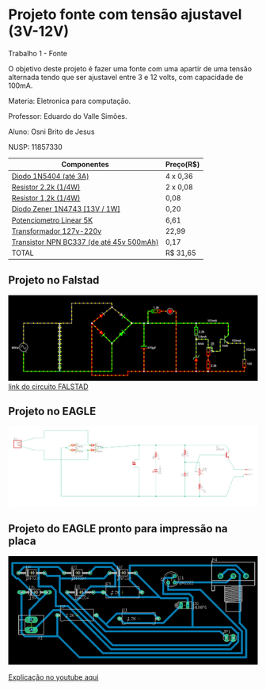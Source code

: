 # Projeto fonte com tensão ajustavel (3V-12V)
Trabalho 1 - Fonte

O objetivo deste projeto é fazer uma fonte com uma apartir de uma tensão alternada tendo que ser ajustavel entre 3 e 12 volts, com capacidade de 100mA.

Materia: Eletronica para computação.

Professor: Eduardo do Valle Simões.

Aluno: Osni Brito de Jesus 

NUSP: 11857330


| Componentes  |  Preço(R$)  |
| ------------------- | ------------------- |
|  [Diodo 1N5404 (até 3A)](https://www.baudaeletronica.com.br/diodo-1n5404.html) |  4 x 0,36 |
|  [Resistor 2,2k (1/4W)](https://www.baudaeletronica.com.br/resistor-2k2-5-1-4w.html) |  2 x 0,08 |
|  [Resistor 1,2k (1/4W)](https://www.baudaeletronica.com.br/resistor-1k2-5-1-4w.html) |  0,08 |
|  [Diodo Zener 1N4743 [13V / 1W]](https://www.baudaeletronica.com.br/diodo-zener-1n4743-13v-1w.html) |  0,20 |
|  [Potenciometro Linear 5K](https://www.americanas.com.br/produto/1486223377?sellerid=16569609000116&epar=%7Bifpla:%7B_epar%7D%7D%7Bifdyn:%7B_epar%7D%7D%7Bifdbm:ds_at_ov_db_acom$%7BCAMPAIGN_ID%7D%7D&opn=YSMESP&WT.srch=1) |  6,61 |
|  [Transformador 127v-220v](https://produto.mercadolivre.com.br/MLB-989883391-transformador-trafo-1212v-200ma-bivolt-eletronica-eletrica-_JM?quantity=1#position=1&type=item&tracking_id=9abf8c61-6492-4e02-bb1d-d1a22f9b055d) |  22,99 |
|   [Transistor NPN BC337 (de até 45v 500mAh)](https://www.baudaeletronica.com.br/transistor-npn-bc337.html)   |   0,17   |
| TOTAL |  R$ 31,65  |

## Projeto no Falstad
 ![](circuito-falstad1.png)
 [link do circuito FALSTAD](http://tinyurl.com/ya34tdqr)
 
## Projeto no EAGLE
 ![](circuito-eagle.png)
 
## Projeto do EAGLE pronto para impressão na placa
 ![](circuito-PCB.png)
 
 [Explicação no youtube aqui](https://youtu.be/MTpg-hGCXsI)
